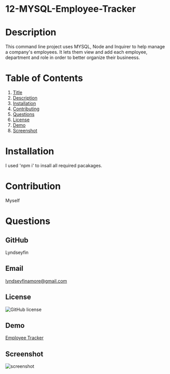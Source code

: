 # 12-MYSQL-Employee-Tracker

# Description
This command line project uses MYSQL, Node and Inquirer to help manage a company's employees. It lets them view and add each employee, department and role in order to better organize their busineess. 

# Table of Contents
1. [Title](Title)
2. [Description](#description)
3. [Installation](#installation)
4. [Contributing](#contribution)
5. [Questions](#questions)
6. [License](#license)
7. [Demo](#Demo)
8. [Screenshot](#screenshot)
# Installation 
I used 'npm i' to insall all required pacakages.
# Contribution
Myself
# Questions
## GitHub 
 Lyndseyfin
## Email 
 lyndseyfinamore@gmail.com
## License
![GitHub license](https://img.shields.io/badge/license-MIT-brightgreen)
## Demo
<a href="https://youtu.be/J2X1zKBns88">Employee Tracker</a>

## Screenshot
![screenshot]()



